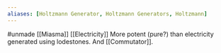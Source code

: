 ```yaml
---
aliases: [Holtzmann Generator, Holtzmann Generators, Holtzmann]
---
```

#unmade 
[[Miasma]]
[[Electricity]]
More potent (pure?) than electricity generated using lodestones. And [[Commutator]].